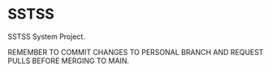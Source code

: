 # SSTSS
SSTSS System Project.

REMEMBER TO COMMIT CHANGES TO PERSONAL BRANCH AND REQUEST PULLS BEFORE MERGING TO MAIN.
